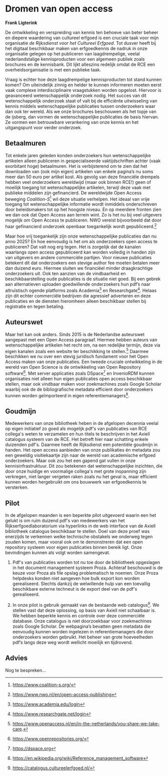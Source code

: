


# Dromen van open access 

**Frank Ligterink** 

De ontwikkeling en verspreiding van kennis ten behoeve van beter beheer en diepere waardering van cultureel erfgoed is een cruciale taak voor mijn organisatie *de Rijksdienst voor het Cultureel Erfgoed*. Tot dusver heeft bij het digitaal beschikbaar maken van erfgoedkennis de nadruk in onze organisatie gelegen op het publiceren van laagdrempelige, veelal nederlandstalige kennisproducten voor een algemeen publiek zoals brochures en de kennisbank. Dit lijkt alleszins redelijk omdat de RCE een overheidsorganisatie is met een publieke taak. 

Vraag is echter hoe deze laagdrempelige kennisproducten tot stand kunnen komen? Om uiteindelijk zinnig en helder te kunnen informeren moeten eerst vaak complexe interdisciplinaire vraagstukken worden opgelost. Hiervoor is geavanceerd wetenschappelijk onderzoek nodig. Het succes van dit wetenschappelijk onderzoek staat of valt bij de efficiënte uitwisseling van kennis middels wetenschappelijke publicaties tussen onderzoekers waar dan ook ter wereld. Als we onze brochures beschouwen als het topje van de ijsberg, dan vormen de wetenschappelijke publicaties de basis hiervan. Ze vormen een betrouwbare verankering van onze kennis en het uitgangspunt voor verder onderzoek. 

## Betaalmuren

Tot enkele jaren geleden konden onderzoekers hun wetenschappelijke artikelen alleen publiceren in gespecialiseerde vaktijdschriften achter (vaak exorbitant hoge) betaalmuren. Het is verbijsterend om te zien dat het downloaden van (ook mijn eigen) artikelen van enkele pagina’s nu soms meer dan 50 euro per artikel kost. Als gevolg van deze financiële drempels hebben veel onderzoekers wereldwijd (maar ook binnen RCE!) geen of moeilijk toegang tot wetenschappelijke artikelen, terwijl deze vaak met publieke middelen zijn gefinancierd. De wereldwijde Open Access beweging *Coalition-S*[^COA] wil deze situatie verhelpen. Het ideaal van vrije toegang tot wetenschappelijke informatie wordt inmiddels onderschreven door beleidsmakers tot op het hoogste niveau. En op meerdere fronten zien we dan ook dat Open Access aan terrein wint. Zo is het nu bij veel uitgevers mogelijk om Open Access te publiceren. NWO vereist bijvoorbeeld dat door haar gefinancierd onderzoek openbaar toegankelijk wordt gepubliceerd.[^NWO]

Maar hoe vrij toegankelijk zijn onze wetenschappelijke publicaties dan nu anno 2025? En hoe eenvoudig is het om als onderzoekers open access te publiceren? Dat valt nog erg tegen. Het is zorgelijk dat de kanalen waarlangs open access gepubliceerd kan worden volledig in handen zijn van uitgevers en andere commerciële partijen. Voor nieuwe publicaties betekent dit dat onderzoekers een stevige author fee moeten betalen meer dan duizend euro. Hiermee sluiten we financiëel minder draagkrachtige onderzoekers uit. Ook ten aanzien van de vindbaarheid en beschikbaarstelling oude publicaties is de situatie niet goed. Bij een gebrek aan alternatieven uploaden goedwillende onderzoekers hun pdf’s naar altruïstisch ogende platforms zoals Academia[^ACA] en Researchgate[^RES]. Helaas zijn dit echter commerciële bedrijven die agressief adverteren en deze publicaties en de diensten hieromheen alleen beschikbaar stellen bij registratie en tegen betaling. 

## Auteurswet 

Maar het kan ook anders. Sinds 2015 is de Nederlandse auteurswet aangepast met een Open Access paragraaf. Hiermee hebben auteurs van wetenschappelijke artikelen het recht om, na een redelijke termijn, deze via eigen kanalen zoals een website ter beschikking te stellen.[^WET] Daarmee beschikken we nu over een stevig juridisch fundament voor het Open Access maken van onze publicaties. Een tweede cruciale ontwikkeling in de wereld van Open Science is de ontwikkeling van Open Repository software[^REPO]. Met server applicaties zoals DSpace[^DSPACE] en InvenioRDM kunnen organisaties niet alleen hun eigen publicaties open access beschikbaar stellen, maar ook vindbaar maken voor zoekmachines zoals Google Scholar waarbij ook de de bibliografische metadata efficient  door onderzoekers kunnen worden geïmporteerd in eigen referentiemanagers[^REF].     


## Goudmijn  

Medewerkers van onze bibliotheek heben in de afgelopen decennia veelal op eigen initiatief zo goed als mogelijk pdf's van publicaties van RCE collega's weten te verzamelen en hun titels te beschrijven in het Axiell catalogus systeem van de RCE. Het betreft hier naar schatting enkele duizenden pdf's. Daarmee heeft de Rijksdienst een potentiële goudmijn in handen. Het open access aanbieden van onze publikaties én metadata zou een geweldig visitiekaartje zijn naar de wereld van academische erfgoed onderzoekers. Maar ook zou het een gapend gat vullen in onze kennisinfrastruktuur. Dit zou betekenen dat wetenschappelijke inzichten, die door onze huidige en voormalige collega's met grote inspanning zijn verkregen, niet langer vergeten raken zoals nu het geval is, maar efficient kunnen worden hergebruikt om ons bouwwerk van erfgoedkennis te versterken.    


## Pilot 

In de afgelopen maanden is een beperkte pilot uitgevoerd waarin een het gelukt is om ruim duizend pdf's van medewerkers van het Rijkserfgoedlaboratorium via hyperlinks in de web interface van de Axiell bibliotheek catalogus beschikbaar te stellen. Doel van deze proef was enerzijds te verkennen welke technische obstakels we onderweg tegen zouden komen, maar vooral ook om te demonstreren dat een open repository systeem voor eigen publicaties binnen bereik ligt. Onze bevindingen kunnen als volgt worden samengevat. 

1) Pdf's van publicaties worden tot nu toe door de bibliotheek opgeslagen in het document management systeem Proza. Achteraf beschouwd is de keuze voor Proza als file opslag problematisch te noemen. Onze Proza helpdesks konden niet aangeven hoe bulk export kon worden gerealiseerd.  Slechts dankzij de welwillende hulp van een toevallig beschikbare externe techneut is de export deel van de pdf's gerealiseerd. 

2) In onze pilot is gebruik gemaakt van de bestaande web catalogus[^CAT]. We stellen vast dat deze oplossing, op basis van Axiell niet schaalbaar is. We hebben beperkte kennis en controle over deze commerciële database. Onze catalogus is niet doorzoekbaar voor zoekmachines zoals Google Scholar. De webpagina’s bevatten geen metadata die eenvoudig kunnen worden ingelezen in referentiemanagers die door onderzoekers worden gebruikt. Het beheer van grote hoeveelheden pdf’s langs deze weg wordt wellicht moeilijk en tijdrovend.  

## Advies 

Nog te bespreken...


[^COA]: https://www.coalition-s.org/

[^NWO]: https://www.nwo.nl/en/open-access-publishing 

[^ACA]: https://www.academia.edu/login

[^RES]: https://www.researchgate.net/login

[^WET]: https://www.openaccess.nl/en/in-the-netherlands/you-share-we-take-care. 

[^REPO]: https://www.openrepositories.org/ 

[^DSPACE]: https://dspace.org 

[^REF]: https://en.wikipedia.org/wiki/Reference_management_software

[^CAT]: https://catalogus.cultureelerfgoed.nl/




